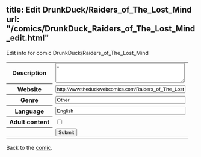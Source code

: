 title: Edit DrunkDuck/Raiders_of_The_Lost_Mind
url: "/comics/DrunkDuck_Raiders_of_The_Lost_Mind_edit.html"
---
Edit info for comic DrunkDuck/Raiders_of_The_Lost_Mind

<form name="comic" action="http://gaepostmail.appspot.com/comic/" method="post">
<table class="comicinfo">
<tr>
<th>Description</th><td><textarea name="description" cols="40" rows="3">-</textarea></td>
</tr>
<tr>
<th>Website</th><td><input type="text" name="url" value="http://www.theduckwebcomics.com/Raiders_of_The_Lost_Mind/" size="40"/></td>
</tr>
<tr>
<th>Genre</th><td><input type="text" name="genre" value="Other" size="40"/></td>
</tr>
<tr>
<th>Language</th><td><input type="text" name="language" value="English" size="40"/></td>
</tr>
<tr>
<th>Adult content</th><td><input type="checkbox" name="adult" value="adult" /></td>
</tr>
<tr>
<th></th><td>
<input type="hidden" name="comic" value="DrunkDuck_Raiders_of_The_Lost_Mind" />
<input type="submit" name="submit" value="Submit" />
</td>
</tr>
</table>
</form>

Back to the [comic](DrunkDuck_Raiders_of_The_Lost_Mind.html).
